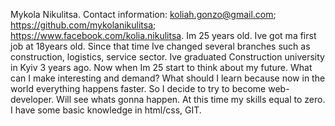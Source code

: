 Mykola Nikulitsa.
Contact information: koliah.gonzo@gmail.com; https://github.com/mykolanikulitsa; https://www.facebook.com/kolia.nikulitsa.
Im 25 years old. Ive got ma first job at 18years old. Since that time Ive changed several branches such as construction, logistics, service sector. Ive graduated Construction university in Kyiv 3 years ago. Now when Im 25 start to think about my future. What can I make interesting and demand? What should I learn because now in the world everything happens faster. So I decide to try to become web-developer. Will see whats gonna happen.
At this time my skills equal to zero. I have some basic knowledge in html/css, GIT. 